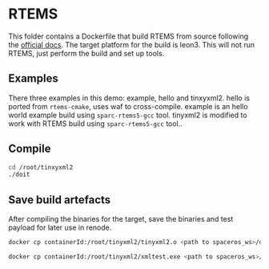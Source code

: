 # RTEMS
This folder contains a Dockerfile that build RTEMS from source following the [official docs](https://docs.rtems.org/docs/main/user/overview/index.html).
The target platform for the build is leon3.
This will not run RTEMS, just perform the build and set up tools.

## Examples
There three examples in this demo: example, hello and tinxyxml2.
hello is ported from `rtems-cmake`, uses waf to cross-compile.
example is an hello world example build using `sparc-rtems5-gcc` tool.
tinyxml2 is modified to work with RTEMS build using `sparc-rtems5-gcc` tool..

## Compile
```bash
cd /root/tinxyxml2
./doit
```

## Save build artefacts
After compiling the binaries for the target, save the binaries and test payload for later use in renode.

```bash
docker cp containerId:/root/tinyxml2/tinyxml2.o <path to spaceros_ws>/docker/renode_rcc/build/

docker cp containerId:/root/tinyxml2/xmltest.exe <path to spaceros_ws>/docker/renode_rcc/build/
```
